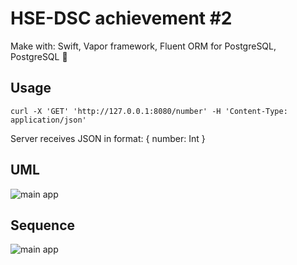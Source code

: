 # HSE-DSC achievement #2

Make with: Swift, Vapor framework, Fluent ORM for PostgreSQL, PostgreSQL 🚀

## Usage

```curl -X 'GET' 'http://127.0.0.1:8080/number' -H 'Content-Type: application/json'```

Server receives JSON in format: { number: Int }

## UML

<img src="https://github.com/gruzd1sok/HSE-DSC/raw/main/UML/DiagramSerial.png" alt="main app">

## Sequence

<img src="https://github.com/gruzd1sok/HSE-DSC/raw/main/UML/SequenceDiagram.png" alt="main app">
